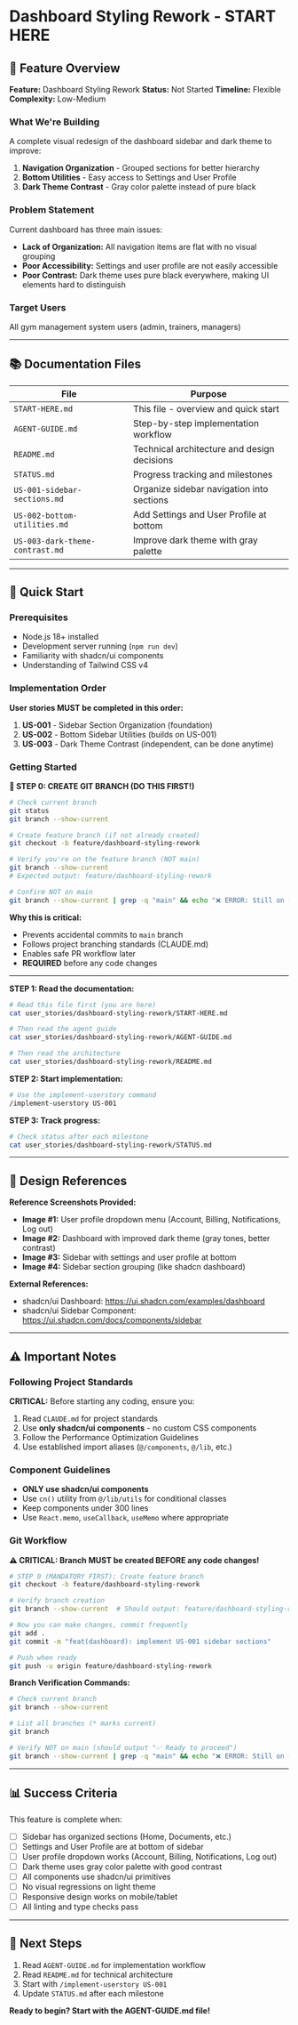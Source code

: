 # Dashboard Styling Rework - START HERE

## 🎯 Feature Overview

**Feature:** Dashboard Styling Rework
**Status:** Not Started
**Timeline:** Flexible
**Complexity:** Low-Medium

### What We're Building

A complete visual redesign of the dashboard sidebar and dark theme to improve:

1. **Navigation Organization** - Grouped sections for better hierarchy
2. **Bottom Utilities** - Easy access to Settings and User Profile
3. **Dark Theme Contrast** - Gray color palette instead of pure black

### Problem Statement

Current dashboard has three main issues:

- **Lack of Organization:** All navigation items are flat with no visual grouping
- **Poor Accessibility:** Settings and user profile are not easily accessible
- **Poor Contrast:** Dark theme uses pure black everywhere, making UI elements hard to distinguish

### Target Users

All gym management system users (admin, trainers, managers)

---

## 📚 Documentation Files

| File                            | Purpose                                     |
| ------------------------------- | ------------------------------------------- |
| `START-HERE.md`                 | This file - overview and quick start        |
| `AGENT-GUIDE.md`                | Step-by-step implementation workflow        |
| `README.md`                     | Technical architecture and design decisions |
| `STATUS.md`                     | Progress tracking and milestones            |
| `US-001-sidebar-sections.md`    | Organize sidebar navigation into sections   |
| `US-002-bottom-utilities.md`    | Add Settings and User Profile at bottom     |
| `US-003-dark-theme-contrast.md` | Improve dark theme with gray palette        |

---

## 🚀 Quick Start

### Prerequisites

- Node.js 18+ installed
- Development server running (`npm run dev`)
- Familiarity with shadcn/ui components
- Understanding of Tailwind CSS v4

### Implementation Order

**User stories MUST be completed in this order:**

1. **US-001** - Sidebar Section Organization (foundation)
2. **US-002** - Bottom Sidebar Utilities (builds on US-001)
3. **US-003** - Dark Theme Contrast (independent, can be done anytime)

### Getting Started

**🚨 STEP 0: CREATE GIT BRANCH (DO THIS FIRST!)**

```bash
# Check current branch
git status
git branch --show-current

# Create feature branch (if not already created)
git checkout -b feature/dashboard-styling-rework

# Verify you're on the feature branch (NOT main)
git branch --show-current
# Expected output: feature/dashboard-styling-rework

# Confirm NOT on main
git branch --show-current | grep -q "main" && echo "❌ ERROR: Still on main!" || echo "✅ Ready to proceed"
```

**Why this is critical:**

- Prevents accidental commits to `main` branch
- Follows project branching standards (CLAUDE.md)
- Enables safe PR workflow later
- **REQUIRED** before any code changes

---

**STEP 1: Read the documentation:**

```bash
# Read this file first (you are here)
cat user_stories/dashboard-styling-rework/START-HERE.md

# Then read the agent guide
cat user_stories/dashboard-styling-rework/AGENT-GUIDE.md

# Then read the architecture
cat user_stories/dashboard-styling-rework/README.md
```

**STEP 2: Start implementation:**

```bash
# Use the implement-userstory command
/implement-userstory US-001
```

**STEP 3: Track progress:**

```bash
# Check status after each milestone
cat user_stories/dashboard-styling-rework/STATUS.md
```

---

## 🎨 Design References

**Reference Screenshots Provided:**

- **Image #1:** User profile dropdown menu (Account, Billing, Notifications, Log out)
- **Image #2:** Dashboard with improved dark theme (gray tones, better contrast)
- **Image #3:** Sidebar with settings and user profile at bottom
- **Image #4:** Sidebar section grouping (like shadcn dashboard)

**External References:**

- shadcn/ui Dashboard: <https://ui.shadcn.com/examples/dashboard>
- shadcn/ui Sidebar Component: <https://ui.shadcn.com/docs/components/sidebar>

---

## ⚠️ Important Notes

### Following Project Standards

**CRITICAL:** Before starting any coding, ensure you:

1. Read `CLAUDE.md` for project standards
2. Use **only shadcn/ui components** - no custom CSS components
3. Follow the Performance Optimization Guidelines
4. Use established import aliases (`@/components`, `@/lib`, etc.)

### Component Guidelines

- **ONLY use shadcn/ui components**
- Use `cn()` utility from `@/lib/utils` for conditional classes
- Keep components under 300 lines
- Use `React.memo`, `useCallback`, `useMemo` where appropriate

### Git Workflow

**⚠️ CRITICAL: Branch MUST be created BEFORE any code changes!**

```bash
# STEP 0 (MANDATORY FIRST): Create feature branch
git checkout -b feature/dashboard-styling-rework

# Verify branch creation
git branch --show-current  # Should output: feature/dashboard-styling-rework

# Now you can make changes, commit frequently
git add .
git commit -m "feat(dashboard): implement US-001 sidebar sections"

# Push when ready
git push -u origin feature/dashboard-styling-rework
```

**Branch Verification Commands:**

```bash
# Check current branch
git branch --show-current

# List all branches (* marks current)
git branch

# Verify NOT on main (should output "✅ Ready to proceed")
git branch --show-current | grep -q "main" && echo "❌ ERROR: Still on main!" || echo "✅ Ready to proceed"
```

---

## 📊 Success Criteria

This feature is complete when:

- [ ] Sidebar has organized sections (Home, Documents, etc.)
- [ ] Settings and User Profile are at bottom of sidebar
- [ ] User profile dropdown works (Account, Billing, Notifications, Log out)
- [ ] Dark theme uses gray color palette with good contrast
- [ ] All components use shadcn/ui primitives
- [ ] No visual regressions on light theme
- [ ] Responsive design works on mobile/tablet
- [ ] All linting and type checks pass

---

## 🤝 Next Steps

1. Read `AGENT-GUIDE.md` for implementation workflow
2. Read `README.md` for technical architecture
3. Start with `/implement-userstory US-001`
4. Update `STATUS.md` after each milestone

**Ready to begin? Start with the AGENT-GUIDE.md file!**
